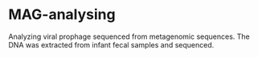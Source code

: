 # MAG-analysing
Analyzing viral prophage sequenced from metagenomic sequences. The DNA was extracted from infant fecal samples and sequenced.
